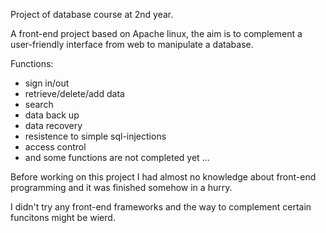 Project of database course at 2nd year. 

A front-end project based on Apache linux, the aim is to complement a user-friendly interface from web to manipulate a database.

Functions:
- sign in/out
- retrieve/delete/add data
- search
- data back up
- data recovery
- resistence to simple sql-injections
- access control
- and some functions are not completed yet ...

Before working on this project I had almost no knowledge about front-end programming and it was finished somehow in a hurry. 

I didn't try any front-end frameworks and the way to complement certain funcitons might be wierd.   
